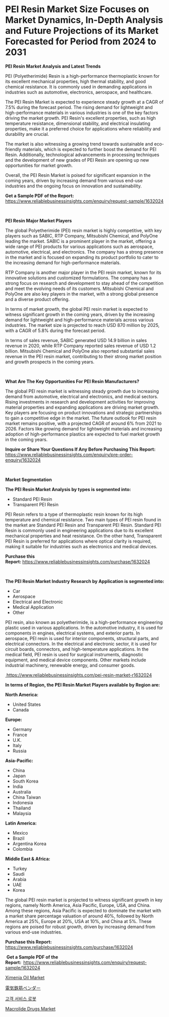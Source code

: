 <p><h1>PEI Resin Market Size Focuses on Market Dynamics, In-Depth Analysis and Future Projections of its Market Forecasted for Period from 2024 to 2031</h1></p><p><strong>PEI Resin Market Analysis and Latest Trends</strong></p>
<p><p>PEI (Polyetherimide) Resin is a high-performance thermoplastic known for its excellent mechanical properties, high thermal stability, and good chemical resistance. It is commonly used in demanding applications in industries such as automotive, electronics, aerospace, and healthcare.</p><p>The PEI Resin Market is expected to experience steady growth at a CAGR of 7.5% during the forecast period. The rising demand for lightweight and high-performance materials in various industries is one of the key factors driving the market growth. PEI Resin's excellent properties, such as high temperature resistance, dimensional stability, and electrical insulating properties, make it a preferred choice for applications where reliability and durability are crucial.</p><p>The market is also witnessing a growing trend towards sustainable and eco-friendly materials, which is expected to further boost the demand for PEI Resin. Additionally, technological advancements in processing techniques and the development of new grades of PEI Resin are opening up new opportunities for market growth.</p><p>Overall, the PEI Resin Market is poised for significant expansion in the coming years, driven by increasing demand from various end-use industries and the ongoing focus on innovation and sustainability.</p></p>
<p><strong>Get a Sample PDF of the Report:&nbsp;</strong> <a href="https://www.reliablebusinessinsights.com/enquiry/request-sample/1632024">https://www.reliablebusinessinsights.com/enquiry/request-sample/1632024</a></p>
<p>&nbsp;</p>
<p><strong>PEI Resin Major Market Players</strong></p>
<p><p>The global Polyetherimide (PEI) resin market is highly competitive, with key players such as SABIC, RTP Company, Mitsubishi Chemical, and PolyOne leading the market. SABIC is a prominent player in the market, offering a wide range of PEI products for various applications such as aerospace, automotive, electrical, and electronics. The company has a strong presence in the market and is focused on expanding its product portfolio to cater to the increasing demand for high-performance materials.</p><p>RTP Company is another major player in the PEI resin market, known for its innovative solutions and customized formulations. The company has a strong focus on research and development to stay ahead of the competition and meet the evolving needs of its customers. Mitsubishi Chemical and PolyOne are also key players in the market, with a strong global presence and a diverse product offering.</p><p>In terms of market growth, the global PEI resin market is expected to witness significant growth in the coming years, driven by the increasing demand for lightweight and high-performance materials across various industries. The market size is projected to reach USD 870 million by 2025, with a CAGR of 5.8% during the forecast period.</p><p>In terms of sales revenue, SABIC generated USD 14.9 billion in sales revenue in 2020, while RTP Company reported sales revenue of USD 1.2 billion. Mitsubishi Chemical and PolyOne also reported substantial sales revenue in the PEI resin market, contributing to their strong market position and growth prospects in the coming years.</p></p>
<p>&nbsp;</p>
<p><strong>What Are The Key Opportunities For PEI Resin Manufacturers?</strong></p>
<p><p>The global PEI resin market is witnessing steady growth due to increasing demand from automotive, electrical and electronics, and medical sectors. Rising investments in research and development activities for improving material properties and expanding applications are driving market growth. Key players are focusing on product innovations and strategic partnerships to gain a competitive edge in the market. The future outlook for PEI resin market remains positive, with a projected CAGR of around 6% from 2021 to 2026. Factors like growing demand for lightweight materials and increasing adoption of high-performance plastics are expected to fuel market growth in the coming years.</p></p>
<p><strong>Inquire or Share Your Questions If Any Before Purchasing This Report:</strong> <a href="https://www.reliablebusinessinsights.com/enquiry/pre-order-enquiry/1632024">https://www.reliablebusinessinsights.com/enquiry/pre-order-enquiry/1632024</a></p>
<p>&nbsp;</p>
<p><strong>Market Segmentation</strong></p>
<p><strong>The PEI Resin Market Analysis by types is segmented into:</strong></p>
<p><ul><li>Standard PEI Resin</li><li>Transparent PEI Resin</li></ul></p>
<p><p>PEI Resin refers to a type of thermoplastic resin known for its high temperature and chemical resistance. Two main types of PEI resin found in the market are Standard PEI Resin and Transparent PEI Resin. Standard PEI Resin is commonly used in engineering applications due to its excellent mechanical properties and heat resistance. On the other hand, Transparent PEI Resin is preferred for applications where optical clarity is required, making it suitable for industries such as electronics and medical devices.</p></p>
<p><strong>Purchase this Report:&nbsp;</strong><a href="https://www.reliablebusinessinsights.com/purchase/1632024">https://www.reliablebusinessinsights.com/purchase/1632024</a></p>
<p>&nbsp;</p>
<p><strong>The PEI Resin Market Industry Research by Application is segmented into:</strong></p>
<p><ul><li>Car</li><li>Aerospace</li><li>Electrical and Electronic</li><li>Medical Application</li><li>Other</li></ul></p>
<p><p>PEI resin, also known as polyetherimide, is a high-performance engineering plastic used in various applications. In the automotive industry, it is used for components in engines, electrical systems, and exterior parts. In aerospace, PEI resin is used for interior components, structural parts, and electrical connectors. In the electrical and electronic sector, it is used for circuit boards, connectors, and high-temperature applications. In the medical field, PEI resin is used for surgical instruments, diagnostic equipment, and medical device components. Other markets include industrial machinery, renewable energy, and consumer goods.</p></p>
<p><a href="https://www.reliablebusinessinsights.com/pei-resin-market-r1632024">&nbsp;https://www.reliablebusinessinsights.com/pei-resin-market-r1632024</a></p>
<p><strong>In terms of Region, the PEI Resin Market Players available by Region are:</strong></p>
<p>
    <p> <strong> North America: </strong>
        <ul>
            <li>United States</li>
            <li>Canada</li>
        </ul>
        </p> 
    <p> <strong> Europe: </strong>
        <ul>
            <li>Germany</li>
            <li>France</li>
            <li>U.K.</li>
            <li>Italy</li>
            <li>Russia</li>
        </ul>
        </p> 
    <p> <strong> Asia-Pacific: </strong>
        <ul>
            <li>China</li>
            <li>Japan</li>
            <li>South Korea</li>
            <li>India</li>
            <li>Australia</li>
            <li>China Taiwan</li>
            <li>Indonesia</li>
            <li>Thailand</li>
            <li>Malaysia</li>
        </ul>
        </p> 
    <p> <strong> Latin America: </strong>
        <ul>
            <li>Mexico</li>
            <li>Brazil</li>
            <li>Argentina Korea</li>
            <li>Colombia</li>
        </ul>
        </p> 
    <p> <strong> Middle East & Africa: </strong>
        <ul>
            <li>Turkey</li>
            <li>Saudi</li>
            <li>Arabia</li>
            <li>UAE</li>
            <li>Korea</li>
        </ul>
    </p>
    </p>
<p><p>The global PEI resin market is projected to witness significant growth in key regions, namely North America, Asia Pacific, Europe, USA, and China. Among these regions, Asia Pacific is expected to dominate the market with a market share percentage valuation of around 40%, followed by North America at 25%, Europe at 20%, USA at 10%, and China at 5%. These regions are poised for robust growth, driven by increasing demand from various end-use industries.</p></p>
<p><strong>Purchase this Report: </strong><a href="https://www.reliablebusinessinsights.com/purchase/1632024">https://www.reliablebusinessinsights.com/purchase/1632024</a></p>
<p>&nbsp;<strong>Get a Sample PDF of the Report:&nbsp;&nbsp;</strong><a href="https://www.reliablebusinessinsights.com/enquiry/request-sample/1632024">https://www.reliablebusinessinsights.com/enquiry/request-sample/1632024</a></p>
<p><strong></strong></p>
<p><p><a href="https://github.com/kmatchooka/Market-Research-Report-List-1/blob/main/ximenia-oil-market.md">Ximenia Oil Market</a></p><p><a href="https://github.com/pepo3k/Market-Research-Report-List-2/blob/main/79496273464.md">電気鉄筋ベンダー</a></p><p><a href="https://github.com/vss5505pa7z1p/Market-Research-Report-List-3/blob/main/76387017605.md">고객 서비스 로봇</a></p><p><a href="https://issuu.com/reportprime-2/docs/macrolide-drugs-market-size-2030.pptx">Macrolide Drugs Market</a></p></p>